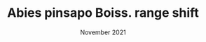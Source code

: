 ---
title: Abies pinsapo Boiss. range shift
subtitle: 
layout: default
modal-id: 6
date: "November 2021"
article: "Lean Pattern in an Altitude Range Shift of a Tree Species: Abies pinsapo Boiss."
authors: "Antonio González-Hernández, Diego Nieto-Lugilde, Julio Peñas de Giles, and Francisca Alba-Sánchez" 
img: lean_pattern_forest.png
thumbnail: lean_pattern_forest-thumbnail.png
alt: image-alt
project-date: 2019
journal: Forest
volume: 12(11)
pages: 1451 
description: By comparing niche models fitted with adults and juveniles of Abies pinsapo, we have been able to identify an altitudinal shift in their distribution. This shift is not synchronous in the upper and lower range limits, leading to a lean pattern that, if continued in the future, might cause a strong range contration.
---